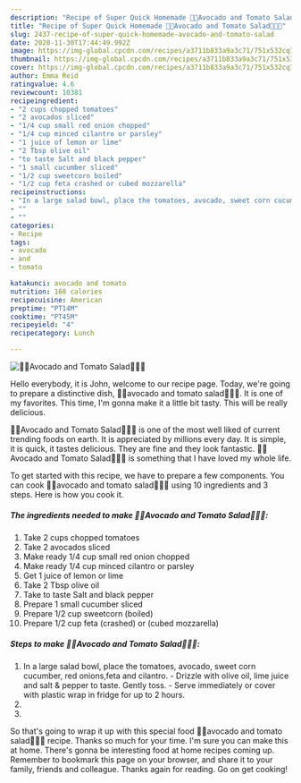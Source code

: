 ```yaml
---
description: "Recipe of Super Quick Homemade 🥑🥗Avocado and Tomato Salad🥗🍅🥑"
title: "Recipe of Super Quick Homemade 🥑🥗Avocado and Tomato Salad🥗🍅🥑"
slug: 2437-recipe-of-super-quick-homemade-avocado-and-tomato-salad
date: 2020-11-30T17:44:49.992Z
image: https://img-global.cpcdn.com/recipes/a3711b833a9a3c71/751x532cq70/🥑🥗avocado-and-tomato-salad🥗🍅🥑-recipe-main-photo.jpg
thumbnail: https://img-global.cpcdn.com/recipes/a3711b833a9a3c71/751x532cq70/🥑🥗avocado-and-tomato-salad🥗🍅🥑-recipe-main-photo.jpg
cover: https://img-global.cpcdn.com/recipes/a3711b833a9a3c71/751x532cq70/🥑🥗avocado-and-tomato-salad🥗🍅🥑-recipe-main-photo.jpg
author: Emma Reid
ratingvalue: 4.6
reviewcount: 10381
recipeingredient:
- "2 cups chopped tomatoes"
- "2 avocados sliced"
- "1/4 cup small red onion chopped"
- "1/4 cup minced cilantro or parsley"
- "1 juice of lemon or lime"
- "2 Tbsp olive oil"
- "to taste Salt and black pepper"
- "1 small cucumber sliced"
- "1/2 cup sweetcorn boiled"
- "1/2 cup feta crashed or cubed mozzarella"
recipeinstructions:
- "In a large salad bowl, place the tomatoes, avocado, sweet corn cucumber, red onions,feta and cilantro. Drizzle with olive oil, lime juice and salt &amp; pepper to taste. Gently toss. Serve immediately or cover with plastic wrap in fridge for up to 2 hours."
- ""
- ""
categories:
- Recipe
tags:
- avocado
- and
- tomato

katakunci: avocado and tomato 
nutrition: 168 calories
recipecuisine: American
preptime: "PT14M"
cooktime: "PT45M"
recipeyield: "4"
recipecategory: Lunch

---
```



![🥑🥗Avocado and Tomato Salad🥗🍅🥑](https://img-global.cpcdn.com/recipes/a3711b833a9a3c71/751x532cq70/🥑🥗avocado-and-tomato-salad🥗🍅🥑-recipe-main-photo.jpg)

Hello everybody, it is John, welcome to our recipe page. Today, we're going to prepare a distinctive dish, 🥑🥗avocado and tomato salad🥗🍅🥑. It is one of my favorites. This time, I'm gonna make it a little bit tasty. This will be really delicious.



🥑🥗Avocado and Tomato Salad🥗🍅🥑 is one of the most well liked of current trending foods on earth. It is appreciated by millions every day. It is simple, it is quick, it tastes delicious. They are fine and they look fantastic. 🥑🥗Avocado and Tomato Salad🥗🍅🥑 is something that I have loved my whole life.


To get started with this recipe, we have to prepare a few components. You can cook 🥑🥗avocado and tomato salad🥗🍅🥑 using 10 ingredients and 3 steps. Here is how you cook it.

<!--inarticleads1-->

##### The ingredients needed to make 🥑🥗Avocado and Tomato Salad🥗🍅🥑:

1. Take 2 cups chopped tomatoes
1. Take 2 avocados sliced
1. Make ready 1/4 cup small red onion chopped
1. Make ready 1/4 cup minced cilantro or parsley
1. Get 1 juice of lemon or lime
1. Take 2 Tbsp olive oil
1. Take to taste Salt and black pepper
1. Prepare 1 small cucumber sliced
1. Prepare 1/2 cup sweetcorn (boiled)
1. Prepare 1/2 cup feta (crashed) or (cubed mozzarella)




<!--inarticleads2-->

##### Steps to make 🥑🥗Avocado and Tomato Salad🥗🍅🥑:

1. In a large salad bowl, place the tomatoes, avocado, sweet corn cucumber, red onions,feta and cilantro. - Drizzle with olive oil, lime juice and salt &amp; pepper to taste. Gently toss. - Serve immediately or cover with plastic wrap in fridge for up to 2 hours.
1. 
1. 




So that's going to wrap it up with this special food 🥑🥗avocado and tomato salad🥗🍅🥑 recipe. Thanks so much for your time. I'm sure you can make this at home. There's gonna be interesting food at home recipes coming up. Remember to bookmark this page on your browser, and share it to your family, friends and colleague. Thanks again for reading. Go on get cooking!

